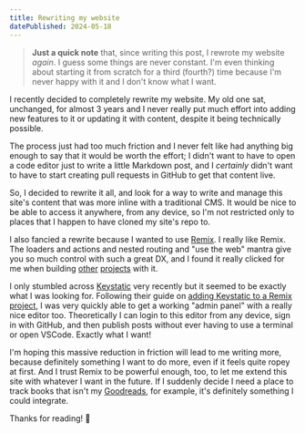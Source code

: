 ```yaml
---
title: Rewriting my website
datePublished: 2024-05-18
---
```


> **Just a quick note** that, since writing this post, I rewrote my website _again_. I guess some things are never constant. I'm even thinking about starting it from scratch for a third (fourth?) time because I'm never happy with it and I don't know what I want.

I recently decided to completely rewrite my website. My old one sat, unchanged, for almost 3 years and I never really put much effort into adding new features to it or updating it with content, despite it being technically possible.&#x20;

The process just had too much friction and I never felt like had anything big enough to say that it would be worth the effort; I didn't want to have to open a code editor just to write a little Markdown post, and I _certainly_ didn't want to have to start creating pull requests in GitHub to get that content live.

So, I decided to rewrite it all, and look for a way to write and manage this site's content that was more inline with a traditional CMS. It would be nice to be able to access it anywhere, from any device, so I'm not restricted only to places that I happen to have cloned my site's repo to.

I also fancied a rewrite because I wanted to use [Remix](https://remix.run/). I really like Remix. The loaders and actions and nested routing and "use the web" mantra give you so much control with such a great DX, and I found it really clicked for me when building [other](https://lettuce.watch) [projects](https://insync.rocks) with it.

I only stumbled across [Keystatic](https://keystatic.com/) very recently but it seemed to be exactly what I was looking for. Following their guide on [adding Keystatic to a Remix project](https://keystatic.com/docs/installation-remix), I was very quickly able to get a working "admin panel" with a really nice editor too. Theoretically I can login to this editor from any device, sign in with GitHub, and then publish posts without ever having to use a terminal or open VSCode. Exactly what I want!

I'm hoping this massive reduction in friction will lead to me writing more, because definitely something I want to do more, even if it feels quite ropey at first. And I trust Remix to be powerful enough, too, to let me extend this site with whatever I want in the future. If I suddenly decide I need a place to track books that isn't my [Goodreads](https://goodreads.com/benslv), for example, it's definitely something I could integrate.

Thanks for reading! 👋
